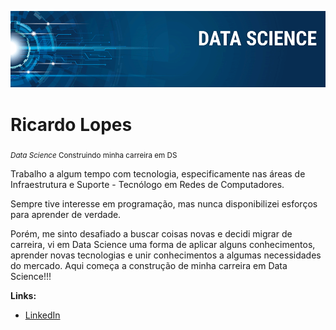 <p align="center">
  <img src="banner_ds.png" >
</p>

# Ricardo Lopes
<sub>*Data Science* Construindo minha carreira em DS </sub>


Trabalho a algum tempo com tecnologia, especificamente nas áreas de Infraestrutura e Suporte - Tecnólogo em Redes de Computadores.

Sempre tive interesse em programação, mas nunca disponibilizei esforços para aprender de verdade.

Porém, me sinto desafiado a buscar coisas novas e decidi migrar de carreira, vi em Data Science uma forma de aplicar alguns conhecimentos, aprender novas tecnologias e unir conhecimentos a algumas necessidades do mercado.
Aqui começa a construção de minha carreira em Data Science!!!

**Links:**
* [LinkedIn](https://www.linkedin.com/in/ricardolopes10)








